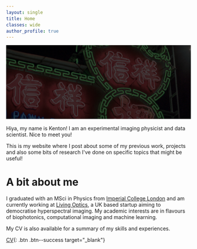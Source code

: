 ```yaml
---
layout: single
title: Home
classes: wide
author_profile: true
---
```


![alt text](/files/neon.jpg "Title")

Hiya, my name is Kenton! I am an experimental imaging physicist and data scientist. Nice to meet you!

This is my website where I post about some of my previous work, projects and also some bits of research I've done on specific topics that might be useful!

# A bit about me
I graduated with an MSci in Physics from [Imperial College London](https://www.imperial.ac.uk/) and am currently working at [Living Optics](https://www.livingoptics.com/), a UK based startup aiming to democratise hyperspectral imaging. My academic interests are in flavours of biophotonics, computational imaging and machine learning.

My CV is also available for a summary of my skills and experiences.

[CV](https://drive.google.com/file/d/1nw0Bx9TCicfTUuiIPozeeRx5rqey9Ola/preview){: .btn .btn--success target="_blank"}
